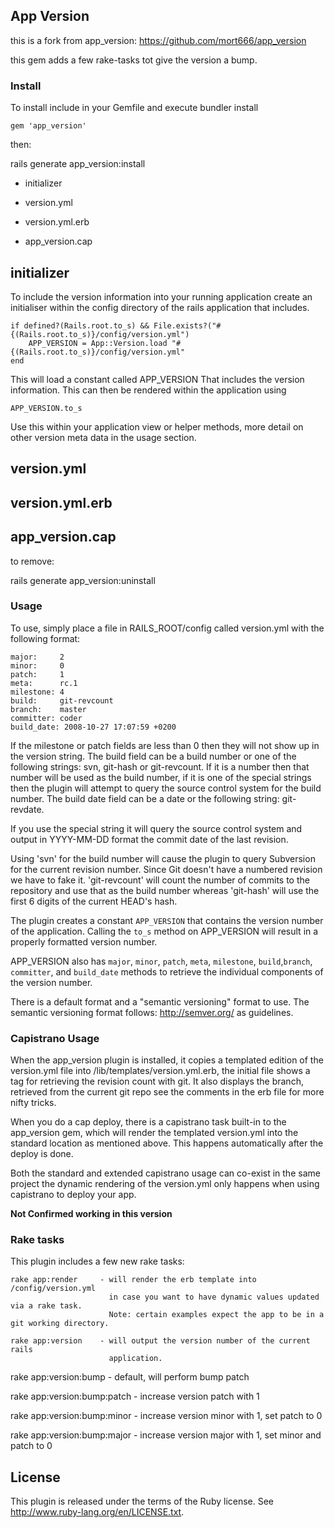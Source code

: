 ## App Version
this is a fork from app_version: https://github.com/mort666/app_version

this gem adds a few rake-tasks tot give the version a bump.

### Install

To install include in your Gemfile and execute bundler install

	gem 'app_version'

then:

rails generate app_version:install

- initializer

- version.yml

- version.yml.erb

- app_version.cap


## initializer
To include the version information into your running application create an initialiser within the config directory of the rails application that includes.

	if defined?(Rails.root.to_s) && File.exists?("#{(Rails.root.to_s)}/config/version.yml")
  		APP_VERSION = App::Version.load "#{(Rails.root.to_s)}/config/version.yml"
	end

This will load a constant called APP_VERSION That includes the version information. This can then be rendered within the application using

	APP_VERSION.to_s

Use this within your application view or helper methods, more detail on other version meta data in the usage section.

## version.yml

## version.yml.erb

## app_version.cap


to remove:

rails generate app_version:uninstall


### Usage

To use, simply place a file in RAILS_ROOT/config called version.yml with the
following format:

  	major:     2
  	minor:     0
  	patch:     1
    meta:      rc.1
  	milestone: 4
  	build:     git-revcount
  	branch:    master
  	committer: coder
  	build_date: 2008-10-27 17:07:59 +0200

If the milestone or patch fields are less than 0 then they will not show up in the version string. The build field can be a build number or one of the following strings: svn, git-hash or git-revcount. If it is a number then that number will be used as the build number, if it is one of the special strings then the plugin will attempt to query the source control system for the build number. The build date field can be a date or the following string: git-revdate.

If you use the special string it will query the source control system and output in YYYY-MM-DD format the commit date of the last revision.

Using 'svn' for the build number will cause the plugin to query Subversion for the current revision number. Since Git doesn't have a numbered revision we have to fake it. 'git-revcount' will count the number of commits to the repository and use that as the build number whereas 'git-hash' will use the first 6 digits of the current HEAD's hash.

The plugin creates a constant `APP_VERSION` that contains the version number of the application. Calling the `to_s` method on APP_VERSION will result in a properly formatted version number.

APP_VERSION also has `major`, `minor`, `patch`, `meta`, `milestone`, `build`,`branch`, `committer`, and `build_date` methods to retrieve the individual components of the version number.

There is a default format and a "semantic versioning" format to use.  The semantic versioning format follows: http://semver.org/ as guidelines.


### Capistrano Usage

When the app_version plugin is installed, it copies a templated edition of the version.yml file into /lib/templates/version.yml.erb, the initial file shows a tag for retrieving the revision count with git. It also displays the branch, retrieved from the current git repo see the comments in the erb file for more nifty tricks.

When you do a cap deploy, there is a capistrano task built-in to the app_version gem, which will render the templated version.yml into the standard location as mentioned above. This happens automatically after the deploy is done.

Both the standard and extended capistrano usage can co-exist in the same project the dynamic rendering of the version.yml only happens when using capistrano to deploy your app.

**Not Confirmed working in this version**

### Rake tasks

This plugin includes a few new rake tasks:

	rake app:render     - will render the erb template into /config/version.yml
    	                  in case you want to have dynamic values updated via a rake task.
        	              Note: certain examples expect the app to be in a git working directory.

	rake app:version    - will output the version number of the current rails
                    	  application.


  rake app:version:bump    - default, will perform bump patch

  rake app:version:bump:patch    - increase version patch with 1

  rake app:version:bump:minor    - increase version minor with 1, set patch to 0

  rake app:version:bump:major    - increase version major with 1, set minor and patch to 0
                        
## License

This plugin is released under the terms of the Ruby license. See
http://www.ruby-lang.org/en/LICENSE.txt.
